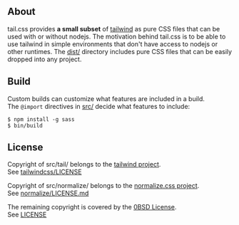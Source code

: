 ## About

tail.css provides **a small subset** of
[tailwind](https://tailwindcss.com/)
as pure CSS files that can be used with
or without nodejs. The motivation behind
tail.css is to be able to use tailwind in
simple environments that don't have access
to nodejs or other runtimes. The [dist/](dist/)
directory includes pure CSS files that can be
easily dropped into any project.

## Build

Custom builds can customize what features are included in a build. <br>
The `@import` directives in [src/](src/) decide what features to
include:

    $ npm install -g sass
    $ bin/build

## License

Copyright of src/tail/ belongs to the
[tailwind project](https://tailwindcss.com/).
<br>
See [tailwindcss/LICENSE](https://github.com/tailwindlabs/tailwindcss/blob/master/LICENSE)

Copyright of src/normalize/ belongs to the
[normalize.css project](https://raw.githubusercontent.com/necolas/normalize.css).
<br>
See [normalize/LICENSE.md](https://github.com/necolas/normalize.css/blob/master/LICENSE.md)

The remaining copyright is covered by the [0BSD License](https://choosealicense.com/licenses/0bsd/).
<br>
See [LICENSE](./LICENSE)
